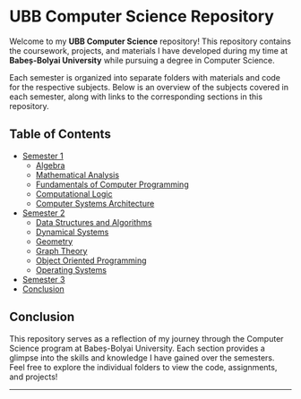 # UBB Computer Science Repository

Welcome to my **UBB Computer Science** repository! This repository contains the coursework, projects, and materials I have developed during my time at **Babeș-Bolyai University** while pursuing a degree in Computer Science.

Each semester is organized into separate folders with materials and code for the respective subjects. Below is an overview of the subjects covered in each semester, along with links to the corresponding sections in this repository.

## Table of Contents

- [Semester 1](#semester-1)
  - [Algebra](#algebra)
  - [Mathematical Analysis](#mathematical-analysis)
  - [Fundamentals of Computer Programming](#fundamentals-of-computer-programming)
  - [Computational Logic](#computational-logic)
  - [Computer Systems Architecture](#computer-systems-architecture)
- [Semester 2](#semester-2)
  - [Data Structures and Algorithms](#data-structures-and-algorithms)
  - [Dynamical Systems](#dynamical-systems)
  - [Geometry](#geometry)
  - [Graph Theory](#graph-theory)
  - [Object Oriented Programming](#object-oriented-programming)
  - [Operating Systems](#operating-systems)
- [Semester 3](#semester-3-coming-soon)
- [Conclusion](#conclusion)

## Conclusion

This repository serves as a reflection of my journey through the Computer Science program at Babeș-Bolyai University. Each section provides a glimpse into the skills and knowledge I have gained over the semesters. Feel free to explore the individual folders to view the code, assignments, and projects!

---
